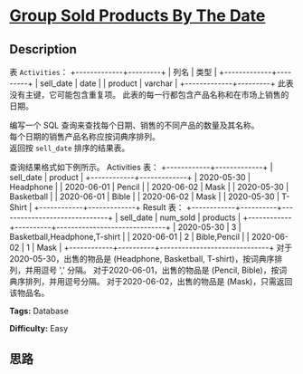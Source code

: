 # [Group Sold Products By The Date][title]

## Description

表 `Activities`：
            +-------------+---------+    | 列名         | 类型    |    +-------------+---------+    | sell_date   | date    |    | product     | varchar |    +-------------+---------+    此表没有主键，它可能包含重复项。    此表的每一行都包含产品名称和在市场上销售的日期。    



编写一个 SQL 查询来查找每个日期、销售的不同产品的数量及其名称。  
每个日期的销售产品名称应按词典序排列。  
返回按 `sell_date` 排序的结果表。

  
查询结果格式如下例所示。
            Activities 表：    +------------+-------------+    | sell_date  | product     |    +------------+-------------+    | 2020-05-30 | Headphone   |    | 2020-06-01 | Pencil      |    | 2020-06-02 | Mask        |    | 2020-05-30 | Basketball  |    | 2020-06-01 | Bible       |    | 2020-06-02 | Mask        |    | 2020-05-30 | T-Shirt     |    +------------+-------------+        Result 表：    +------------+----------+------------------------------+    | sell_date  | num_sold | products                     |    +------------+----------+------------------------------+    | 2020-05-30 | 3        | Basketball,Headphone,T-shirt |    | 2020-06-01 | 2        | Bible,Pencil                 |    | 2020-06-02 | 1        | Mask                         |    +------------+----------+------------------------------+    对于2020-05-30，出售的物品是 (Headphone, Basketball, T-shirt)，按词典序排列，并用逗号 ',' 分隔。    对于2020-06-01，出售的物品是 (Pencil, Bible)，按词典序排列，并用逗号分隔。    对于2020-06-02，出售的物品是 (Mask)，只需返回该物品名。    




**Tags:** Database

**Difficulty:** Easy

## 思路

[title]: https://leetcode-cn.com/problems/group-sold-products-by-the-date
